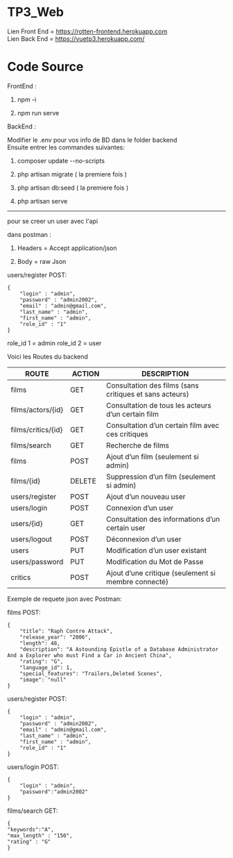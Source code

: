 # TP3_Web


Lien Front End  = https://rotten-frontend.herokuapp.com <br>
Lien Back End = https://vuetp3.herokuapp.com/


<h1>Code Source </h1>

FrontEnd : 

1) npm -i 

2) npm run serve

BackEnd : 

Modifier le .env pour vos info de BD dans le folder backend<br>
Ensuite entrer les commandes suivantes:

1) composer update --no-scripts

2) php artisan migrate ( la premiere fois ) 

3) php artisan db:seed ( la premiere fois ) 

4) php artisan serve

-----------------------------------------------------------------

pour se creer un user avec l'api 

dans postman : 

1) Headers = Accept application/json

2) Body = raw Json

users/register POST:

    {
        "login" : "admin",
        "password" : "admin2002",
        "email" : "admin@gmail.com",
        "last_name" : "admin",
        "first_name" : "admin",
        "role_id" : "1"
    }

role_id 1 = admin 
role_id 2 = user


Voici les Routes du backend

|ROUTE | ACTION | DESCRIPTION |
|------|--------|-------------|
| films                    | GET        | Consultation des films (sans critiques et sans acteurs)   |
| films/actors/{id}        | GET        | Consultation de tous les acteurs d’un certain film        |
| films/critics/{id}       | GET        | Consultation d’un certain film avec ces critiques         |
| films/search             | GET        | Recherche de films                                        |
| films                    | POST       | Ajout d’un film (seulement si admin)                      |
| films/{id}               | DELETE     | Suppression d’un film (seulement si admin)                |
| users/register           | POST       | Ajout d’un nouveau user                                   |
| users/login              | POST       | Connexion d’un user                                       |
| users/{id}               | GET        | Consultation des informations d’un certain user           |
| users/logout             | POST       | Déconnexion d’un user                                     |
| users                    | PUT        | Modification d’un user existant                           |
| users/password           | PUT        | Modification du Mot de Passe                              |
| critics                  | POST       | Ajout d’une critique (seulement si membre connecté)       |

Exemple de requete json avec Postman:

films POST:
        
    {            
        "title": "Raph Contre Attack",
        "release_year": "2006",
        "length": 48,
        "description": "A Astounding Epistle of a Database Administrator And a Explorer who must Find a Car in Ancient China",
        "rating": "G",
        "language_id": 1,
        "special_features": "Trailers,Deleted Scenes",
        "image": "null"
    }

users/register POST:

    {
        "login" : "admin",
        "password" : "admin2002",
        "email" : "admin@gmail.com",
        "last_name" : "admin",
        "first_name" : "admin",
        "role_id" : "1"
    }

users/login POST:

    {
        "login" : "admin",
        "password":"admin2002"   
    }

films/search GET:

    {
    "keywords":"A",
    "max_length" : "150",
    "rating" : "G"
    }


